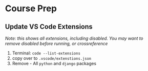 # Course Prep

## Update VS Code Extensions

_Note: this shows all extensions, including disabled. You may want to remove disabled before running, or crossreference_

1.  Terminal: `code --list-extensions`
2.  copy over to `.vscode/extenstions.json`
3.  Remove - All `python` and `django` packages
